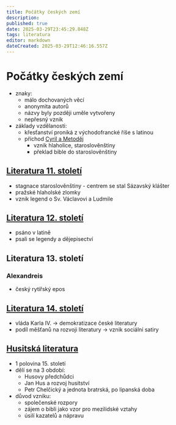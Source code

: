 ```yaml
---
title: Počátky českých zemí
description: 
published: true
date: 2025-03-29T23:45:29.848Z
tags: literatura
editor: markdown
dateCreated: 2025-03-29T12:46:16.557Z
---
```


# Počátky českých zemí
- znaky:
	- málo dochovaných věcí
	- anonymita autorů
	- názvy byly později uměle vytvořeny
	- nepřesný vznik
- základy vzdělanosti:
	- křesťanství proniká z východofrancké říše s latinou
	- příchod [Cyril a Metoděj](/cs/literatura/historie/pocatky-ceskych-zemi/cyril-metodej)
		- vznik hlaholice, staroslověnštiny
		- překlad bible do staroslověnštiny

## [Literatura 11. století](/cs/literatura/historie/pocatky-ceskych-zemi/11-stol)
- stagnace staroslověnštiny - centrem se stal Sázavský klášter
- pražské hlaholské zlomky
- vznik legend o Sv. Václavovi a Ludmile

## [Literatura 12. století](/cs/literatura/historie/pocatky-ceskych-zemi/12-stol)
- psáno v latině
- psali se legendy a dějepisectví

## Literatura 13. století
### Alexandreis
- český rytířský epos

## [Literatura 14. století](/cs/literatura/historie/pocatky-ceskych-zemi/14-stol)
- vláda Karla IV. -> demokratizace české literatury
- podíl měšťanů na rozvoji literatury -> vznik sociální satiry

## [Husitská literatura](/cs/literatura/historie/pocatky-ceskych-zemi/husite)
- 1 polovina 15. století
- dělí se na 3 období:
	- Husovy předchůdci
	- Jan Hus a rozvoj husitství
	- Petr Chelčický a jednota bratrská, po lipanská doba
- důvod vzniku:
	- společenské rozpory
	- zájem o bibli jako vzor pro mezilidské vztahy
	- úsilí kazatelů a nápravu
